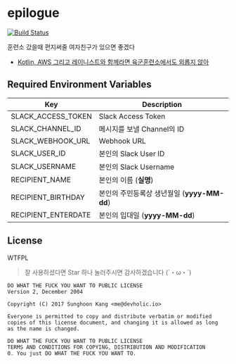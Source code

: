 # epilogue

[![Build Status](https://travis-ci.org/devholic/epilogue.svg?branch=master)](https://travis-ci.org/devholic/epilogue)

훈련소 갔을때 편지써줄 여자친구가 있으면 좋겠다

- [Kotlin, AWS 그리고 레이니스트와 함께라면 육군훈련소에서도 외롭지 않아](https://medium.com/rainist-engineering/writing-aws-lambda-function-in-kotlin-b3faf3f55777)

## Required Environment Variables

Key | Description
-----|-----
SLACK_ACCESS_TOKEN | Slack Access Token
SLACK_CHANNEL_ID | 메시지를 보낼 Channel의 ID
SLACK_WEBHOOK_URL | Webhook URL
SLACK_USER_ID | 본인의 Slack User ID
SLACK_USERNAME | 본인의 Slack Username
RECIPIENT_NAME | 본인의 이름 (**실명**)
RECIPIENT_BIRTHDAY | 본인의 주민등록상 생년월일 (**yyyy-MM-dd**)
RECIPIENT_ENTERDATE | 본인의 입대일 (**yyyy-MM-dd**)

## License

WTFPL

> 잘 사용하셨다면 Star 하나 눌러주시면 감사하겠습니다 (´・ω・`)

```
DO WHAT THE FUCK YOU WANT TO PUBLIC LICENSE
Version 2, December 2004

Copyright (C) 2017 Sunghoon Kang <me@devholic.io>

Everyone is permitted to copy and distribute verbatim or modified
copies of this license document, and changing it is allowed as long
as the name is changed.

DO WHAT THE FUCK YOU WANT TO PUBLIC LICENSE
TERMS AND CONDITIONS FOR COPYING, DISTRIBUTION AND MODIFICATION
0. You just DO WHAT THE FUCK YOU WANT TO.
```
